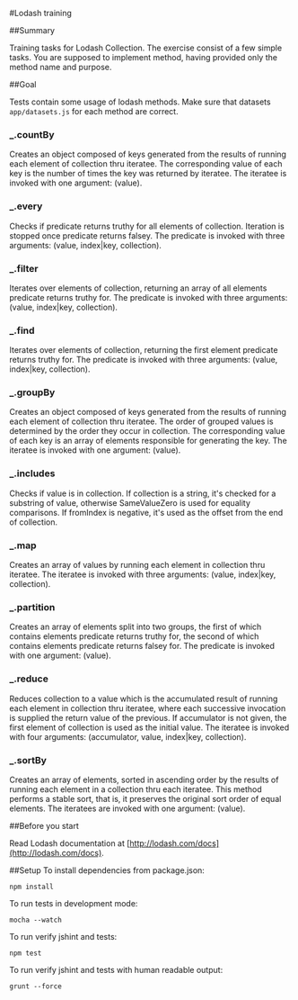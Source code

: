 #Lodash training

##Summary

Training tasks for Lodash Collection. The exercise consist of a few simple tasks.
You are supposed to implement method, having provided only the method name
and purpose.

##Goal

Tests contain some usage of lodash methods.
Make sure that datasets `app/datasets.js` for each method are correct.

### _.countBy

Creates an object composed of keys generated from the results of running each 
element of collection thru iteratee. The corresponding value of each key is the 
number of times the key was returned by iteratee.
The iteratee is invoked with one argument: (value).

### _.every

Checks if predicate returns truthy for all elements of collection. 
Iteration is stopped once predicate returns falsey. The predicate
is invoked with three arguments: (value, index|key, collection).

### _.filter

Iterates over elements of collection, returning an array of all elements predicate returns truthy for. 
The predicate is invoked with three arguments: (value, index|key, collection).

### _.find

Iterates over elements of collection, returning the first element predicate returns truthy for.
The predicate is invoked with three arguments: (value, index|key, collection).

### _.groupBy

Creates an object composed of keys generated from the results of running each element of collection thru iteratee.
The order of grouped values is determined by the order they occur in collection.
The corresponding value of each key is an array of elements responsible for generating the key. The iteratee is invoked with one argument: (value).

### _.includes

Checks if value is in collection. If collection is a string, it's checked for a substring of value, otherwise SameValueZero is used for equality comparisons.
If fromIndex is negative, it's used as the offset from the end of collection.

### _.map

Creates an array of values by running each element in collection thru iteratee. The iteratee is invoked with three arguments:
(value, index|key, collection).

### _.partition

Creates an array of elements split into two groups, the first of which contains elements predicate returns truthy for, the second of which 
contains elements predicate returns falsey for. The predicate is invoked with one argument: (value).

### _.reduce

Reduces collection to a value which is the accumulated result of running each element in collection thru iteratee, where each successive invocation is
supplied the return value of the previous. If accumulator is not given, the first element of collection is used as the initial value. 
The iteratee is invoked with four arguments: (accumulator, value, index|key, collection).

### _.sortBy

Creates an array of elements, sorted in ascending order by the results of running each element in a collection thru each iteratee.
This method performs a stable sort, that is, it preserves the original sort order of equal elements. The iteratees are invoked with one argument: (value).


##Before you start

Read Lodash documentation at [http://lodash.com/docs](http://lodash.com/docs).


##Setup
To install dependencies from package.json:

    npm install

To run tests in development mode:

    mocha --watch

To run verify jshint and tests:

    npm test

To run verify jshint and tests with human readable output:

    grunt --force
